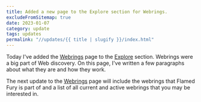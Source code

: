 ```yaml
---
title: Added a new page to the Explore section for Webrings.
excludeFromSitemap: true
date: 2023-01-07
category: update
tags: updates
permalink: "//updates/{{ title | slugify }}/index.html"
---
```


Today I've added the [Webrings](/explore/webrings) page to the [Explore](/explore/) section. Webrings were a big part of Web discovery. On this page, I've written a few paragraphs about what they are and how they work.

The next update to the [Webrings](/explore/webrings) page will include the webrings that Flamed Fury is part of and a list of all current and active webrings that you may be interested in.